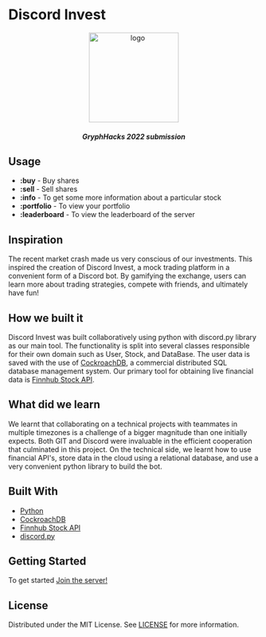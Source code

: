 # Discord Invest <br/>

<p align="center">
  <a>
    <img src="https://user-images.githubusercontent.com/56948805/169717054-e55d7292-a81d-409a-a5a8-0558beac739e.png" alt="logo" width="180" height="180">
  </a>
  <h5 align="center">GryphHacks 2022 submission</h5>
</p>

## Usage

- **:buy** - Buy shares<br/>
- **:sell** - Sell shares<br/>
- **:info** - To get some more information about a particular stock <br/>
- **:portfolio** - To view your portfolio <br/>
- **:leaderboard** - To view the leaderboard of the server <br/>

## Inspiration

The recent market crash made us very conscious of our investments. This inspired the creation of Discord Invest, a mock trading platform in a convenient form of a Discord bot. By gamifying the exchange, users can learn more about trading strategies, compete with friends, and ultimately have fun!

## How we built it

Discord Invest was built collaboratively using python with discord.py library as our main tool. The functionality is split into several classes responsible for their own domain such as User, Stock, and DataBase. The user data is saved with the use of [CockroachDB](https://www.cockroachlabs.com/), a commercial distributed SQL database management system. Our primary tool for obtaining live financial data is [Finnhub Stock API](https://finnhub.io/).

## What did we learn

We learnt that collaborating on a technical projects with teammates in multiple timezones is a challenge of a bigger magnitude than one initially expects. Both GIT and Discord were invaluable in the efficient cooperation that culminated in this project. On the technical side, we learnt how to use financial API's, store data in the cloud using a relational database, and use a very convenient python library to build the bot.

## Built With
* [Python](https://www.python.org/)
* [CockroachDB](https://www.cockroachlabs.com/)
* [Finnhub Stock API](https://finnhub.io/)
* [discord.py](https://discordpy.readthedocs.io/en/stable/)

## Getting Started

To get started <a href="https://discord.gg/sXJdbFxc">Join the server!</a>

## License

Distributed under the MIT License. See [LICENSE](https://github.com///blob/main/LICENSE.md) for more information.
